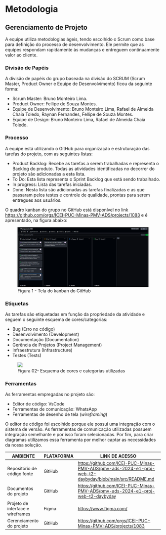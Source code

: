 # Metodologia

## Gerenciamento de Projeto

A equipe utiliza metodologias ágeis, tendo escolhido o Scrum como base para definição do processo de desenvolvimento. Ele permite que as equipes respondam rapidamente às mudanças e entreguem continuamente valor ao cliente.


### Divisão de Papéis

A divisão de papéis do grupo baseada na divisão do SCRUM (Scrum Master, Product Owner e Equipe de Desenvolvimento) ficou da seguinte forma:

- Scrum Master: Bruno Monteiro Lima.
- Product Owner: Fellipe de Souza Montes.
- Equipe de Desenvolvimento: Bruno Monteiro Lima, Rafael de Almeida Chaia Toledo, Raynan Fernandes, Fellipe de Souza Montes.
- Equipe de Design: Bruno Monteiro Lima, Rafael de Almeida Chaia Toledo.

### Processo

A equipe está utilizando o GitHub para organização e estruturação das tarefas do projeto, com as seguintes listas:

<ul>
  <li>Product Backlog: Recebe as tarefas a serem trabalhadas e representa o Backlog do produto. Todas as atividades identificadas no decorrer do projeto são adicionadas a esta lista.</li>
  <li>To Do: Esta lista representa o Sprint Backlog que está sendo trabalhado.</li>
  <li>In progress: Lista das tarefas iniciadas.</li>
  <li>Done: Nesta lista são adicionadas as tarefas finalizadas e as que passaram pelos testes e controle de qualidade, prontas para serem entregues aos usuários.</li>
 </ul>

O quadro kanban do grupo no GitHub está disponível no link https://github.com/orgs/ICEI-PUC-Minas-PMV-ADS/projects/1083 e é apresentado, na figura abaixo:

<figure>
    <img src="img/quadroKanban.png">
    <figcaption> Figura 1 - Tela do kanban do GitHub</figcaption>
</figure>

### Etiquetas

As tarefas são etiquetadas em função da propriedade da atividade e seguem o seguinte esquema de cores/categorias:

<ul>
  <li>Bug (Erro no código)</li>
  <li>Desenvolvimento (Development)</li>
  <li>Documentação (Documentation)</li>
  <li>Gerência de Projetos (Project Management)</li>
  <li>Infraestrutura (Infrastructure)</li>
  <li>Testes (Tests)</li>
</ul>

<figure> 
  <img src="https://user-images.githubusercontent.com/100447878/164068979-9eed46e1-9b44-461e-ab88-c2388e6767a1.png">
    <figcaption>Figura  02-  Esquema de cores e categorias utilizadas</figcaption>
</figure>

### Ferramentas

As ferramentas empregadas no projeto são:

- Editor de código: VsCode
- Ferramentas de comunicação: WhatsApp
- Ferramentas de desenho de tela (_wireframing_)

O editor de código foi escolhido porque ele possui uma integração com o sistema de versão. As ferramentas de comunicação utilizadas possuem integração semelhante e por isso foram selecionadas. Por fim, para criar diagramas utilizamos essa ferramenta por melhor captar as necessidades da nossa solução.

| AMBIENTE | PLATAFORMA |LINK DE ACESSO                 |
|--------------------|--------------------------------------------------------------------------------|----------------------------------------|
|Repositório de código fonte | GitHub | https://github.com/ICEI-PUC-Minas-PMV-ADS/pmv-ads-2024-e1-proj-web-t2-daybyday/blob/main/src/README.md |
|Documentos do projeto  | GitHub | https://github.com/ICEI-PUC-Minas-PMV-ADS/pmv-ads-2024-e1-proj-web-t2-daybyday |
|Projeto de interface e wireframes | Figma | https://www.figma.com/ |
|Gerenciamento do projeto  | GitHub | https://github.com/orgs/ICEI-PUC-Minas-PMV-ADS/projects/1083 |

